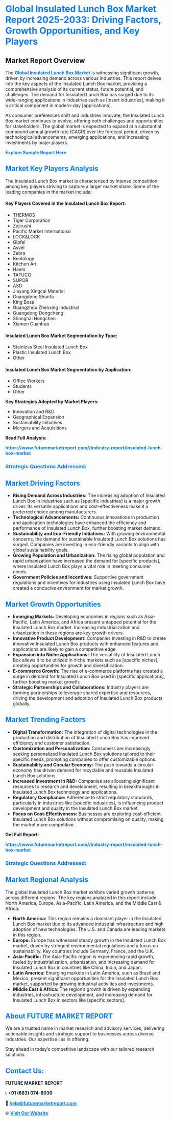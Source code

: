 <h1 style="color: #007BFF;">Global Insulated Lunch Box Market Report 2025-2033: Driving Factors, Growth Opportunities, and Key Players</h1>

<section id="overview">
<h2>Market Report Overview</h2>
<p>The <a href="https://www.futuremarketreport.com//industry-report/insulated-lunch-box-market" style="color: #007BFF; text-decoration: none;"><strong>Global Insulated Lunch Box Market</strong></a> is witnessing significant growth, driven by increasing demand across various industries. This report delves into the key aspects of the Insulated Lunch Box market, providing a comprehensive analysis of its current status, future potential, and challenges. The demand for Insulated Lunch Box has surged due to its wide-ranging applications in industries such as [insert industries], making it a critical component in modern-day [applications].</p>
<p>As consumer preferences shift and industries innovate, the Insulated Lunch Box market continues to evolve, offering both challenges and opportunities for stakeholders. The global market is expected to expand at a substantial compound annual growth rate (CAGR) over the forecast period, driven by technological advancements, emerging applications, and increasing investments by major players.</p>
</section>

<section id="overview">
<p><a href="https://www.futuremarketreport.com//request-sample/reportId=57087" style="color: #007BFF; text-decoration: none;"><strong>Explore Sample Report Here</strong></a></p>
</section>

<section id="key-players">
<h2 style="color: #007BFF;">Market Key Players Analysis</h2>
<p>The Insulated Lunch Box market is characterized by intense competition among key players striving to capture a larger market share. Some of the leading companies in the market include:</p>
<h4>Key Players Covered in the Insulated Lunch Box Report:</h4>
<ul><li>THERMOS</li><li>Tiger Corporation</li><li>Zojirushi</li><li>Pacific Market International</li><li>LOCK&amp;LOCK</li><li>Gipfel</li><li>Asvel</li><li>Zebra</li><li>Bentology</li><li>Kitchen Art</li><li>Haers</li><li>TAFUCO</li><li>SUPOR</li><li>ASD</li><li>Jieyang Xingcai Material</li><li>Guangdong Shunfa</li><li>King Boss</li><li>Guangzhou Zhenxing Industrial</li><li>Guangdong Dongcheng</li><li>Shanghai Hongchen</li><li>Xiamen Guanhua</li></ul>
<h4>Insulated Lunch Box Market Segmentation by Type:</h4>
<ul><li>Stainless Steel Insulated Lunch Box</li><li>Plastic Insulated Lunch Box</li><li>Other</li></ul>

<h4>Insulated Lunch Box Market Segmentation by Application:</h4>
<ul><li>Office Workers</li><li>Students</li><li>Other</li></ul>
<p><strong>Key Strategies Adopted by Market Players:</strong></p>
<ul>
<li>Innovation and R&D</li>
<li>Geographical Expansion</li>
<li>Sustainability Initiatives</li>
<li>Mergers and Acquisitions</li>
</ul>
</section>

<section>
<p><strong>Read Full Analysis: </strong></p><a href="https://www.futuremarketreport.com//industry-report/insulated-lunch-box-market" style="color: #007BFF; text-decoration: none;"><strong>https://www.futuremarketreport.com//industry-report/insulated-lunch-box-market</strong></a>
<h3 style="color: #007BFF;">Strategic Questions Addressed:</h3>
</section>

<section id="driving-factors">
<h2 style="color: #007BFF;">Market Driving Factors</h2>
<ul>
<li><strong>Rising Demand Across Industries:</strong> The increasing adoption of Insulated Lunch Box in industries such as [specific industries] is a major growth driver. Its versatile applications and cost-effectiveness make it a preferred choice among manufacturers.</li>
<li><strong>Technological Advancements:</strong> Continuous innovations in production and application technologies have enhanced the efficiency and performance of Insulated Lunch Box, further boosting market demand.</li>
<li><strong>Sustainability and Eco-Friendly Initiatives:</strong> With growing environmental concerns, the demand for sustainable Insulated Lunch Box solutions has surged. Companies are investing in eco-friendly variants to align with global sustainability goals.</li>
<li><strong>Growing Population and Urbanization:</strong> The rising global population and rapid urbanization have increased the demand for [specific products], where Insulated Lunch Box plays a vital role in meeting consumer needs.</li>
<li><strong>Government Policies and Incentives:</strong> Supportive government regulations and incentives for industries using Insulated Lunch Box have created a conducive environment for market growth.</li>
</ul>
</section>

<section id="growth-opportunities">
<h2 style="color: #007BFF;">Market Growth Opportunities</h2>
<ul>
<li><strong>Emerging Markets:</strong> Developing economies in regions such as Asia-Pacific, Latin America, and Africa present untapped potential for the Insulated Lunch Box market. Increasing industrialization and urbanization in these regions are key growth drivers.</li>
<li><strong>Innovative Product Development:</strong> Companies investing in R&D to create innovative Insulated Lunch Box products with enhanced features and applications are likely to gain a competitive edge.</li>
<li><strong>Expansion into Niche Applications:</strong> The versatility of Insulated Lunch Box allows it to be utilized in niche markets such as [specific niches], creating opportunities for growth and diversification.</li>
<li><strong>E-commerce Growth:</strong> The rise of e-commerce platforms has created a surge in demand for Insulated Lunch Box used in [specific applications], further boosting market growth.</li>
<li><strong>Strategic Partnerships and Collaborations:</strong> Industry players are forming partnerships to leverage shared expertise and resources, driving the development and adoption of Insulated Lunch Box products globally.</li>
</ul>
</section>

<section id="trending-factors">
<h2 style="color: #007BFF;">Market Trending Factors</h2>
<ul>
<li><strong>Digital Transformation:</strong> The integration of digital technologies in the production and distribution of Insulated Lunch Box has improved efficiency and customer satisfaction.</li>
<li><strong>Customization and Personalization:</strong> Consumers are increasingly seeking personalized Insulated Lunch Box solutions tailored to their specific needs, prompting companies to offer customizable options.</li>
<li><strong>Sustainability and Circular Economy:</strong> The push towards a circular economy has driven demand for recyclable and reusable Insulated Lunch Box solutions.</li>
<li><strong>Increased Investment in R&D:</strong> Companies are allocating significant resources to research and development, resulting in breakthroughs in Insulated Lunch Box technology and applications.</li>
<li><strong>Regulatory Compliance:</strong> Adherence to strict regulatory standards, particularly in industries like [specific industries], is influencing product development and quality in the Insulated Lunch Box market.</li>
<li><strong>Focus on Cost-Effectiveness:</strong> Businesses are exploring cost-efficient Insulated Lunch Box solutions without compromising on quality, making the market more competitive.</li>
</ul>
</section>

<section>
<p><strong>Get Full Report: </strong></p><a href="https://www.futuremarketreport.com//industry-report/insulated-lunch-box-market" style="color: #007BFF; text-decoration: none;"><strong>https://www.futuremarketreport.com//industry-report/insulated-lunch-box-market</strong></a>
<h3 style="color: #007BFF;">Strategic Questions Addressed:</h3>
</section>


<section id="regional-analysis">
<h2 style="color: #007BFF;">Market Regional Analysis</h2>
<p>The global Insulated Lunch Box market exhibits varied growth patterns across different regions. The key regions analyzed in this report include North America, Europe, Asia-Pacific, Latin America, and the Middle East & Africa:</p>
<ul>
<li><strong>North America:</strong> This region remains a dominant player in the Insulated Lunch Box market due to its advanced industrial infrastructure and high adoption of new technologies. The U.S. and Canada are leading markets in this region.</li>
<li><strong>Europe:</strong> Europe has witnessed steady growth in the Insulated Lunch Box market, driven by stringent environmental regulations and a focus on sustainability. Key countries include Germany, France, and the U.K.</li>
<li><strong>Asia-Pacific:</strong> The Asia-Pacific region is experiencing rapid growth, fueled by industrialization, urbanization, and increasing demand for Insulated Lunch Box in countries like China, India, and Japan.</li>
<li><strong>Latin America:</strong> Emerging markets in Latin America, such as Brazil and Mexico, present significant opportunities for the Insulated Lunch Box market, supported by growing industrial activities and investments.</li>
<li><strong>Middle East & Africa:</strong> The region’s growth is driven by expanding industries, infrastructure development, and increasing demand for Insulated Lunch Box in sectors like [specific sectors].</li>
</ul>
</section>

<footer>
<h2 style="color: #007BFF;">About FUTURE MARKET REPORT</h2>
<p>We are a trusted name in market research and advisory services, delivering actionable insights and strategic support to businesses across diverse industries. Our expertise lies in offering:</p>

<p>Stay ahead in today’s competitive landscape with our tailored research solutions.</p>

<h2 style="color: #007BFF;">Contact Us:</h2>
<p><strong>FUTURE MARKET REPORT</strong></p>
<p>📞 <strong>+91 (883) 074-8030</strong></p>
<p>📧 <strong><a href="mailto:help@futuremarketreport.com" style="color: #007BFF;">help@futuremarketreport.com</a></strong></p>
<p>🌐 <strong><a href="https://www.futuremarketreport.com/" style="color: #007BFF;">Visit Our Website</a></strong></p>
</footer>